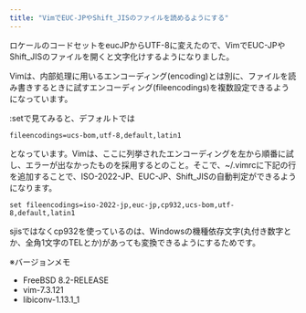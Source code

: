 ```yaml
---
title: "VimでEUC-JPやShift_JISのファイルを読めるようにする"
---
```


ロケールのコードセットをeucJPからUTF-8に変えたので、VimでEUC-JPやShift_JISのファイルを開くと文字化けするようになりました。

Vimは、内部処理に用いるエンコーディング(encoding)とは別に、ファイルを読み書きするときに試すエンコーディング(fileencodings)を複数設定できるようになっています。

:setで見てみると、デフォルトでは

```viml
fileencodings=ucs-bom,utf-8,default,latin1
```

となっています。Vimは、ここに列挙されたエンコーディングを左から順番に試し、エラーが出なかったものを採用するとのこと。そこで、~/.vimrcに下記の行を追加することで、ISO-2022-JP、EUC-JP、Shift_JISの自動判定ができるようになります。

```viml
set fileencodings=iso-2022-jp,euc-jp,cp932,ucs-bom,utf-8,default,latin1
```

sjisではなくcp932を使っているのは、Windowsの機種依存文字(丸付き数字とか、全角1文字のTELとか)があっても変換できるようにするためです。

※バージョンメモ

- FreeBSD 8.2-RELEASE
- vim-7.3.121
- libiconv-1.13.1_1
